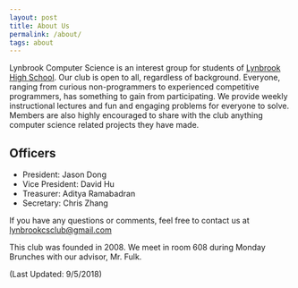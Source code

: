 ```yaml
---
layout: post
title: About Us
permalink: /about/
tags: about
---
```


Lynbrook Computer Science is an interest group for students of [Lynbrook High School](http://lhs.fuhsd.org/). Our club is open to all, regardless of background. Everyone, ranging from curious non-programmers to experienced competitive programmers, has something to gain from participating. We provide weekly instructional lectures and fun and engaging problems for everyone to solve. Members are also highly encouraged to share with the club anything computer science related projects they have made.

## Officers
+ President: Jason Dong
+ Vice President: David Hu
+ Treasurer: Aditya Ramabadran
+ Secretary: Chris Zhang

If you have any questions or comments, feel free to contact us at [lynbrookcsclub@gmail.com](mailto:lynbrookcsclub@gmail.com)

This club was founded in 2008. We meet in room 608 during Monday Brunches with our advisor, Mr. Fulk.

(Last Updated: 9/5/2018)

